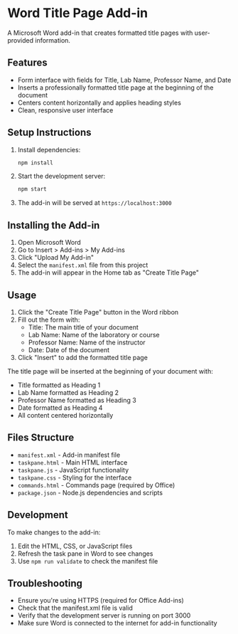 # Word Title Page Add-in

A Microsoft Word add-in that creates formatted title pages with user-provided information.

## Features

- Form interface with fields for Title, Lab Name, Professor Name, and Date
- Inserts a professionally formatted title page at the beginning of the document
- Centers content horizontally and applies heading styles
- Clean, responsive user interface

## Setup Instructions

1. Install dependencies:
   ```bash
   npm install
   ```

2. Start the development server:
   ```bash
   npm start
   ```

3. The add-in will be served at `https://localhost:3000`

## Installing the Add-in

1. Open Microsoft Word
2. Go to Insert > Add-ins > My Add-ins
3. Click "Upload My Add-in"
4. Select the `manifest.xml` file from this project
5. The add-in will appear in the Home tab as "Create Title Page"

## Usage

1. Click the "Create Title Page" button in the Word ribbon
2. Fill out the form with:
   - Title: The main title of your document
   - Lab Name: Name of the laboratory or course
   - Professor Name: Name of the instructor
   - Date: Date of the document
3. Click "Insert" to add the formatted title page

The title page will be inserted at the beginning of your document with:
- Title formatted as Heading 1
- Lab Name formatted as Heading 2
- Professor Name formatted as Heading 3
- Date formatted as Heading 4
- All content centered horizontally

## Files Structure

- `manifest.xml` - Add-in manifest file
- `taskpane.html` - Main HTML interface
- `taskpane.js` - JavaScript functionality
- `taskpane.css` - Styling for the interface
- `commands.html` - Commands page (required by Office)
- `package.json` - Node.js dependencies and scripts

## Development

To make changes to the add-in:

1. Edit the HTML, CSS, or JavaScript files
2. Refresh the task pane in Word to see changes
3. Use `npm run validate` to check the manifest file

## Troubleshooting

- Ensure you're using HTTPS (required for Office Add-ins)
- Check that the manifest.xml file is valid
- Verify that the development server is running on port 3000
- Make sure Word is connected to the internet for add-in functionality